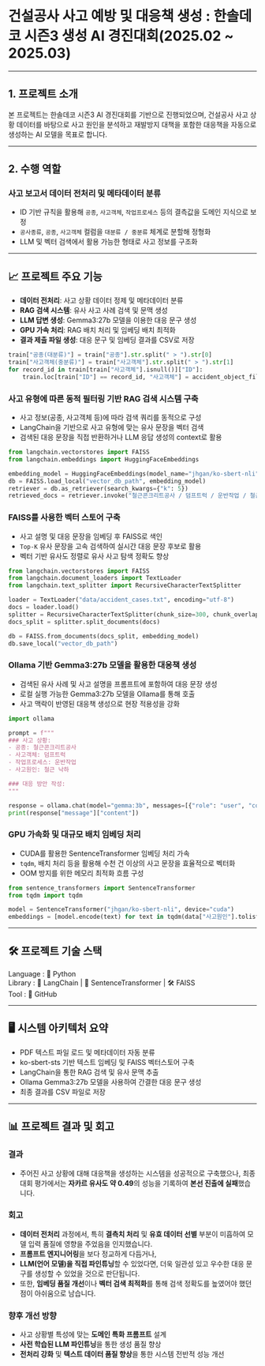 # 건설공사 사고 예방 및 대응책 생성 : 한솔데코 시즌3 생성 AI 경진대회(2025.02 ~ 2025.03)

---

## 1. 프로젝트 소개
 
본 프로젝트는 한솔데코 시즌3 AI 경진대회를 기반으로 진행되었으며, 
건설공사 사고 상황 데이터를 바탕으로 사고 원인을 분석하고 재발방지 대책을 포함한 대응책을 자동으로 생성하는 AI 모델을 목표로 합니다.

---

## 2. 수행 역할

### 사고 보고서 데이터 전처리 및 메타데이터 분류
- ID 기반 규칙을 활용해 `공종`, `사고객체`, `작업프로세스` 등의 결측값을 도메인 지식으로 보정
- `공사종류`, `공종`, `사고객체` 컬럼을 `대분류 / 중분류` 체계로 분할해 정형화
- LLM 및 벡터 검색에서 활용 가능한 형태로 사고 정보를 구조화
---

## 📈 프로젝트 주요 기능

- **데이터 전처리**: 사고 상황 데이터 정제 및 메타데이터 분류
- **RAG 검색 시스템**: 유사 사고 사례 검색 및 문맥 생성
- **LLM 답변 생성**: Gemma3:27b 모델을 이용한 대응 문구 생성
- **GPU 가속 처리**: RAG 배치 처리 및 임베딩 배치 최적화
- **결과 제출 파일 생성**: 대응 문구 및 임베딩 결과를 CSV로 저장
```python
train["공종(대분류)"] = train["공종"].str.split(" > ").str[0]
train["사고객체(중분류)"] = train["사고객체"].str.split(" > ").str[1]
for record_id in train[train["사고객체"].isnull()]["ID"]:
    train.loc[train["ID"] == record_id, "사고객체"] = accident_object_fill_values.get(record_id, "기타 > 기타")
```
### 사고 유형에 따른 동적 필터링 기반 RAG 검색 시스템 구축
- 사고 정보(공종, 사고객체 등)에 따라 검색 쿼리를 동적으로 구성
- LangChain을 기반으로 사고 유형에 맞는 유사 문장을 벡터 검색
- 검색된 대응 문장을 직접 반환하거나 LLM 응답 생성의 context로 활용

```python
from langchain.vectorstores import FAISS
from langchain.embeddings import HuggingFaceEmbeddings

embedding_model = HuggingFaceEmbeddings(model_name="jhgan/ko-sbert-nli")
db = FAISS.load_local("vector_db_path", embedding_model)
retriever = db.as_retriever(search_kwargs={"k": 5})
retrieved_docs = retriever.invoke("철근콘크리트공사 / 덤프트럭 / 운반작업 / 철근 낙하")
```
### FAISS를 사용한 벡터 스토어 구축
- 사고 설명 및 대응 문장을 임베딩 후 FAISS로 색인
- `Top-K` 유사 문장을 고속 검색하여 실시간 대응 문장 후보로 활용
- 벡터 기반 유사도 정렬로 유사 사고 탐색 정확도 향상

```python
from langchain.vectorstores import FAISS
from langchain.document_loaders import TextLoader
from langchain.text_splitter import RecursiveCharacterTextSplitter

loader = TextLoader("data/accident_cases.txt", encoding="utf-8")
docs = loader.load()
splitter = RecursiveCharacterTextSplitter(chunk_size=300, chunk_overlap=50)
docs_split = splitter.split_documents(docs)

db = FAISS.from_documents(docs_split, embedding_model)
db.save_local("vector_db_path")
```

### Ollama 기반 Gemma3:27b 모델을 활용한 대응책 생성
- 검색된 유사 사례 및 사고 설명을 프롬프트에 포함하여 대응 문장 생성
- 로컬 실행 가능한 Gemma3:27b 모델을 Ollama를 통해 호출
- 사고 맥락이 반영된 대응책 생성으로 현장 적용성을 강화

```python
import ollama

prompt = f"""
### 사고 상황:
- 공종: 철근콘크리트공사
- 사고객체: 덤프트럭
- 작업프로세스: 운반작업
- 사고원인: 철근 낙하

### 대응 방안 작성:
"""

response = ollama.chat(model="gemma:3b", messages=[{"role": "user", "content": prompt}])
print(response["message"]["content"])
```

### GPU 가속화 및 대규모 배치 임베딩 처리
- CUDA를 활용한 SentenceTransformer 임베딩 처리 가속
- `tqdm`, 배치 처리 등을 활용해 수천 건 이상의 사고 문장을 효율적으로 벡터화
- OOM 방지를 위한 메모리 최적화 흐름 구성

```python
from sentence_transformers import SentenceTransformer
from tqdm import tqdm

model = SentenceTransformer("jhgan/ko-sbert-nli", device="cuda")
embeddings = [model.encode(text) for text in tqdm(data["사고원인"].tolist())]
```
---

## 🛠️ 프로젝트 기술 스택

Language : 🐍 Python  
Library : 🔗 LangChain | 🧠 SentenceTransformer | 🛠️ FAISS  
Tool : 🐙 GitHub

---

## 🖥️ 시스템 아키텍처 요약

- PDF 텍스트 파일 로드 및 메타데이터 자동 분류
- ko-sbert-sts 기반 텍스트 임베딩 및 FAISS 벡터스토어 구축
- LangChain을 통한 RAG 검색 및 유사 문맥 추출
- Ollama Gemma3:27b 모델을 사용하여 간결한 대응 문구 생성
- 최종 결과를 CSV 파일로 저장

---

## 📊 프로젝트 결과 및 회고

### 결과
- 주어진 사고 상황에 대해 대응책을 생성하는 시스템을 성공적으로 구축했으나, 최종 대회 평가에서는 **자카르 유사도 약 0.49**의 성능을 기록하여 **본선 진출에 실패**했습니다.

### 회고
- **데이터 전처리** 과정에서, 특히 **결측치 처리** 및 **유효 데이터 선별** 부분이 미흡하여 모델 입력 품질에 영향을 주었음을 인지했습니다.
- **프롬프트 엔지니어링**을 보다 정교하게 다듬거나,  
- **LLM(언어 모델)을 직접 파인튜닝**할 수 있었다면, 더욱 일관성 있고 우수한 대응 문구를 생성할 수 있었을 것으로 판단됩니다.
- 또한, **임베딩 품질 개선**이나 **벡터 검색 최적화**를 통해 검색 정확도를 높였어야 했던 점이 아쉬움으로 남습니다.

### 향후 개선 방향
- 사고 상황별 특성에 맞는 **도메인 특화 프롬프트** 설계
- **사전 학습된 LLM 파인튜닝**을 통한 생성 품질 향상
- **전처리 강화** 및 **텍스트 데이터 품질 향상**을 통한 시스템 전반적 성능 개선

